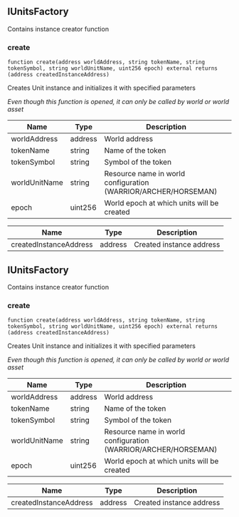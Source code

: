 ## IUnitsFactory


Contains instance creator function





### create

```solidity
function create(address worldAddress, string tokenName, string tokenSymbol, string worldUnitName, uint256 epoch) external returns (address createdInstanceAddress)
```

Creates Unit instance and initializes it with specified parameters

_Even though this function is opened, it can only be called by world or world asset_

| Name | Type | Description |
| ---- | ---- | ----------- |
| worldAddress | address | World address |
| tokenName | string | Name of the token |
| tokenSymbol | string | Symbol of the token |
| worldUnitName | string | Resource name in world configuration (WARRIOR/ARCHER/HORSEMAN) |
| epoch | uint256 | World epoch at which units will be created |

| Name | Type | Description |
| ---- | ---- | ----------- |
| createdInstanceAddress | address | Created instance address |


## IUnitsFactory


Contains instance creator function





### create

```solidity
function create(address worldAddress, string tokenName, string tokenSymbol, string worldUnitName, uint256 epoch) external returns (address createdInstanceAddress)
```

Creates Unit instance and initializes it with specified parameters

_Even though this function is opened, it can only be called by world or world asset_

| Name | Type | Description |
| ---- | ---- | ----------- |
| worldAddress | address | World address |
| tokenName | string | Name of the token |
| tokenSymbol | string | Symbol of the token |
| worldUnitName | string | Resource name in world configuration (WARRIOR/ARCHER/HORSEMAN) |
| epoch | uint256 | World epoch at which units will be created |

| Name | Type | Description |
| ---- | ---- | ----------- |
| createdInstanceAddress | address | Created instance address |



